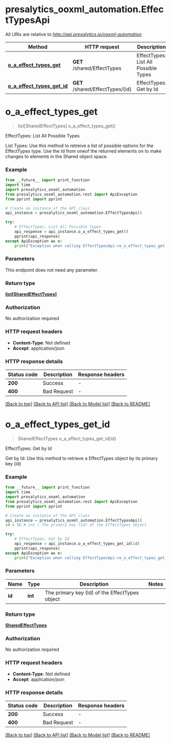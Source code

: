 # presalytics_ooxml_automation.EffectTypesApi

All URIs are relative to *http://api.presalytics.io/ooxml-automation*

Method | HTTP request | Description
------------- | ------------- | -------------
[**o_a_effect_types_get**](EffectTypesApi.md#o_a_effect_types_get) | **GET** /shared/EffectTypes | EffectTypes: List All Possible Types
[**o_a_effect_types_get_id**](EffectTypesApi.md#o_a_effect_types_get_id) | **GET** /shared/EffectTypes/{id} | EffectTypes: Get by Id


# **o_a_effect_types_get**
> list[SharedEffectTypes] o_a_effect_types_get()

EffectTypes: List All Possible Types

List Types: Use this method to retreive a list of possible options for the EffectTypes type. Use the Id from oneof the returned elements on to make changes to elements in the Shared object space.

### Example

```python
from __future__ import print_function
import time
import presalytics_ooxml_automation
from presalytics_ooxml_automation.rest import ApiException
from pprint import pprint

# Create an instance of the API class
api_instance = presalytics_ooxml_automation.EffectTypesApi()

try:
    # EffectTypes: List All Possible Types
    api_response = api_instance.o_a_effect_types_get()
    pprint(api_response)
except ApiException as e:
    print("Exception when calling EffectTypesApi->o_a_effect_types_get: %s\n" % e)
```

### Parameters
This endpoint does not need any parameter.

### Return type

[**list[SharedEffectTypes]**](SharedEffectTypes.md)

### Authorization

No authorization required

### HTTP request headers

 - **Content-Type**: Not defined
 - **Accept**: application/json

### HTTP response details
| Status code | Description | Response headers |
|-------------|-------------|------------------|
**200** | Success |  -  |
**400** | Bad Request |  -  |

[[Back to top]](#) [[Back to API list]](../README.md#documentation-for-api-endpoints) [[Back to Model list]](../README.md#documentation-for-models) [[Back to README]](../README.md)

# **o_a_effect_types_get_id**
> SharedEffectTypes o_a_effect_types_get_id(id)

EffectTypes: Get by Id

Get by Id: Use this method to retrieve a EffectTypes object by its primary key (id)

### Example

```python
from __future__ import print_function
import time
import presalytics_ooxml_automation
from presalytics_ooxml_automation.rest import ApiException
from pprint import pprint

# Create an instance of the API class
api_instance = presalytics_ooxml_automation.EffectTypesApi()
id = 56 # int | The primary key (Id) of the EffectTypes object

try:
    # EffectTypes: Get by Id
    api_response = api_instance.o_a_effect_types_get_id(id)
    pprint(api_response)
except ApiException as e:
    print("Exception when calling EffectTypesApi->o_a_effect_types_get_id: %s\n" % e)
```

### Parameters

Name | Type | Description  | Notes
------------- | ------------- | ------------- | -------------
 **id** | **int**| The primary key (Id) of the EffectTypes object | 

### Return type

[**SharedEffectTypes**](SharedEffectTypes.md)

### Authorization

No authorization required

### HTTP request headers

 - **Content-Type**: Not defined
 - **Accept**: application/json

### HTTP response details
| Status code | Description | Response headers |
|-------------|-------------|------------------|
**200** | Success |  -  |
**400** | Bad Request |  -  |

[[Back to top]](#) [[Back to API list]](../README.md#documentation-for-api-endpoints) [[Back to Model list]](../README.md#documentation-for-models) [[Back to README]](../README.md)

